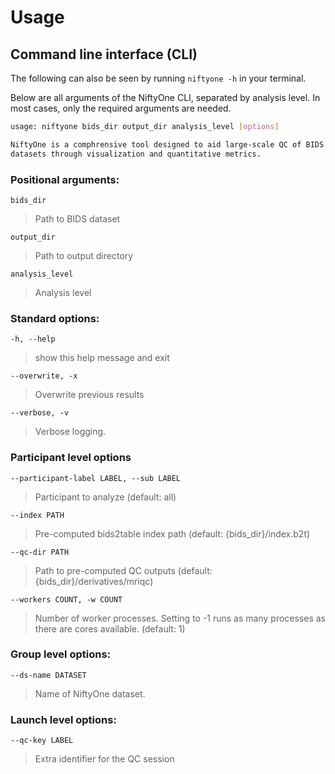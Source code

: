 # Usage

## Command line interface (CLI)

The following can also be seen by running `niftyone -h` in your terminal.

Below are all arguments of the NiftyOne CLI, separated by analysis level.
In most cases, only the required arguments are needed.

```bash
usage: niftyone bids_dir output_dir analysis_level [options]

NiftyOne is a comphrensive tool designed to aid large-scale QC of BIDS
datasets through visualization and quantitative metrics.
```

### Positional arguments:
  `bids_dir`
  > Path to BIDS dataset

  `output_dir`
  > Path to output directory

  `analysis_level`
  > Analysis level

### Standard options:

`-h, --help`
> show this help message and exit

`--overwrite, -x`
> Overwrite previous results

`--verbose, -v`
> Verbose logging.


### Participant level options

`--participant-label LABEL, --sub LABEL`
> Participant to analyze (default: all)

`--index PATH`
> Pre-computed bids2table index path (default: {bids_dir}/index.b2t)

`--qc-dir PATH`
> Path to pre-computed QC outputs (default: {bids_dir}/derivatives/mriqc)

`--workers COUNT, -w COUNT`
>Number of worker processes. Setting to -1 runs as many processes as there
are cores available. (default: 1)


### Group level options:

`--ds-name DATASET`
> Name of NiftyOne dataset.

### Launch level options:

`--qc-key LABEL`
> Extra identifier for the QC session
